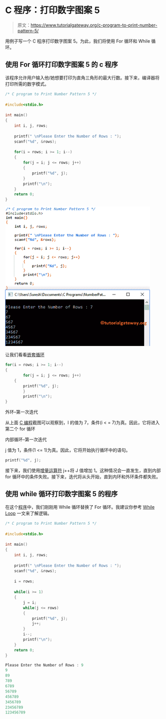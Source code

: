 # C 程序：打印数字图案 5 

> 原文：<https://www.tutorialgateway.org/c-program-to-print-number-pattern-5/>

用例子写一个 C 程序打印数字图案 5。为此，我们将使用 For 循环和 While 循环。

## 使用 For 循环打印数字图案 5 的 c 程序

该程序允许用户输入他/她想要打印为直角三角形的最大行数。接下来，编译器将打印所需的数字模式。

```c
/* C program to Print Number Pattern 5 */

#include<stdio.h>

int main()
{
    int i, j, rows;

    printf(" \nPlease Enter the Number of Rows : ");
    scanf("%d", &rows);

    for(i = rows; i >= 1; i--)
    {
    	for(j = i; j <= rows; j++)
		{
			printf("%d", j);     	
        }
        printf("\n");
    }
    return 0;
}
```

![C program to Print Number Pattern 5 1](img/93547649c796f6dce04a422ac8b8cafb.png)

让我们看看[嵌套循环](https://www.tutorialgateway.org/for-loop-in-c-programming/)

```c
for(i = rows; i >= 1; i--)
{
    	for(j = i; j <= rows; j++)
	{
		printf("%d", j);     	
        }
        printf("\n");
}
```

外环–第一次迭代

从上面 [C 编程](https://www.tutorialgateway.org/c-programming/)截图可以观察到，I 的值为 7，条件(i < = 7)为真。因此，它将进入第二个 for 循环

内部循环–第一次迭代

j 值为 1，条件(1 <= 1)为真。因此，它将开始执行循环中的语句。

```c
printf("%d", j);
```

接下来，我们使用[增量运算符](https://www.tutorialgateway.org/increment-and-decrement-operators-in-c/) j++将 J 值增加 1。这种情况会一直发生，直到内部 for 循环中的条件失败。接下来，迭代将从头开始，直到内环和外环条件都失败。

## 使用 while 循环打印数字图案 5 的程序

在这个[程序](https://www.tutorialgateway.org/c-programming-examples/)中，我们刚刚用 While 循环替换了 For 循环。我建议你参考 [While Loop](https://www.tutorialgateway.org/while-loop-in-c/) 一文来了解逻辑。

```c
/* C program to Print Number Pattern 5 */

#include<stdio.h>

int main()
{
    int i, j, rows;

    printf(" \nPlease Enter the Number of Rows : ");
    scanf("%d", &rows);

	i = rows;     

	while(i >= 1)
    {
    	j = i;
    	while(j <= rows)
		{
			printf("%d", j);   
			j++;  	
        }
        i--;
        printf("\n");
    }
    return 0;
}
```

```c
Please Enter the Number of Rows : 9
9
89
789
6789
56789
456789
3456789
23456789
123456789
```